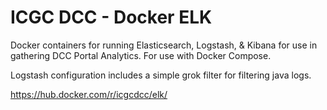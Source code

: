 # ICGC DCC - Docker ELK

Docker containers for running Elasticsearch, Logstash, & Kibana for use in gathering DCC Portal Analytics.
For use with Docker Compose. 

Logstash configuration includes a simple grok filter for filtering java logs. 

https://hub.docker.com/r/icgcdcc/elk/